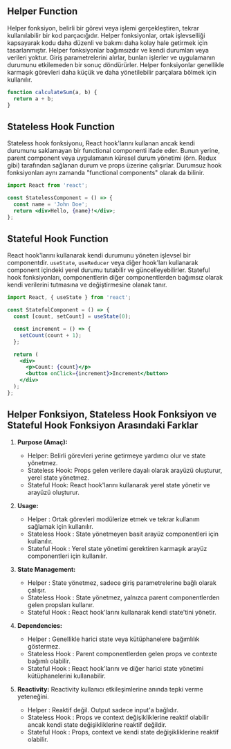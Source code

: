 ## Helper Function

Helper fonksiyon, belirli bir görevi veya işlemi gerçekleştiren, tekrar kullanılabilir bir kod parçacığıdır. Helper fonksiyonlar, ortak işlevselliği kapsayarak kodu daha düzenli ve bakımı daha kolay hale getirmek için tasarlanmıştır. Helper fonksiyonlar bağımsızdır ve kendi durumları veya verileri yoktur. Giriş parametrelerini alırlar, bunları işlerler ve uygulamanın durumunu etkilemeden bir sonuç döndürürler. Helper fonksiyonlar genellikle karmaşık görevleri daha küçük ve daha yönetilebilir parçalara bölmek için kullanılır.

```javascript
function calculateSum(a, b) {
  return a + b;
}
```

## Stateless Hook Function

Stateless hook fonksiyonu, React hook'larını kullanan ancak kendi durumunu saklamayan bir functional componenti ifade eder. Bunun yerine, parent component veya uygulamanın küresel durum yönetimi (örn. Redux gibi) tarafından sağlanan durum ve props üzerine çalışırlar. Durumsuz hook fonksiyonları aynı zamanda "functional components" olarak da bilinir.

```jsx
import React from 'react';

const StatelessComponent = () => {
  const name = 'John Doe';
  return <div>Hello, {name}!</div>;
};
```

## Stateful Hook Function

React hook'larını kullanarak kendi durumunu yöneten işlevsel bir componentdir. `useState`, `useReducer` veya diğer hook'ları kullanarak component içindeki yerel durumu tutabilir ve güncelleyebilirler. Stateful hook fonksiyonları, componentlerin diğer componentlerden bağımsız olarak kendi verilerini tutmasına ve değiştirmesine olanak tanır.

```jsx
import React, { useState } from 'react';

const StatefulComponent = () => {
  const [count, setCount] = useState(0);

  const increment = () => {
    setCount(count + 1);
  };

  return (
    <div>
      <p>Count: {count}</p>
      <button onClick={increment}>Increment</button>
    </div>
  );
};
```

## Helper Fonksiyon, Stateless Hook Fonksiyon ve  Stateful Hook Fonksiyon Arasındaki Farklar

1. **Purpose (Amaç):**
   - Helper: Belirli görevleri yerine getirmeye yardımcı olur ve state yönetmez.
   - Stateless Hook: Props gelen verilere dayalı olarak arayüzü oluşturur, yerel state yönetmez.
   - Stateful Hook:  React hook'larını kullanarak yerel state yönetir ve arayüzü oluşturur.

2. **Usage:**
   - Helper : Ortak görevleri modülerize etmek ve tekrar kullanım sağlamak için kullanılır.
   - Stateless Hook : State yönetmeyen basit arayüz componentleri için kullanılır.
   - Stateful Hook : Yerel state yönetimi gerektiren karmaşık arayüz componentleri için kullanılır.

3. **State Management:**
   - Helper : State yönetmez, sadece giriş parametrelerine bağlı olarak çalışır.
   - Stateless Hook : State yönetmez, yalnızca parent componentlerden gelen propsları kullanır.
   - Stateful Hook : React hook'larını kullanarak kendi state'tini yönetir.

4. **Dependencies:**
   - Helper : Genellikle harici state veya kütüphanelere bağımlılık göstermez.
   - Stateless Hook : Parent componentlerden gelen props ve contexte bağımlı olabilir.
   - Stateful Hook : React hook'larını ve diğer harici state yönetimi kütüphanelerini kullanabilir.

5. **Reactivity:** 
Reactivity kullanıcı etkileşimlerine anında tepki verme yeteneğini.
   - Helper : Reaktif değil. Output sadece input'a bağlıdır.
   - Stateless Hook : Props ve context değişikliklerine reaktif olabilir ancak kendi state değişikliklerine reaktif değildir.
   - Stateful Hook : Props, context ve kendi state değişikliklerine reaktif olabilir.